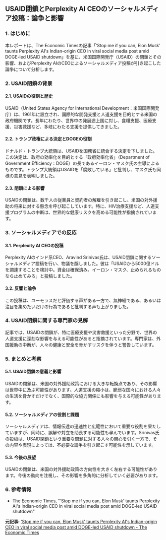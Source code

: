 ## USAID閉鎖とPerplexity AI CEOのソーシャルメディア投稿：論争と影響

### 1. はじめに

本レポートは、The Economic Timesの記事「‘Stop me if you can, Elon Musk’ taunts Perplexity AI's Indian-origin CEO in viral social media post amid DOGE-led USAID shutdown」を基に、米国国際開発庁（USAID）の閉鎖とその影響、およびPerplexity AIのCEOによるソーシャルメディア投稿が引き起こした論争について分析します。

### 2. USAID閉鎖の背景

#### 2.1. USAIDの役割と歴史

USAID（United States Agency for International Development：米国国際開発庁）は、1961年に設立され、国際的な開発支援と人道支援を目的とする米国の政府機関です。長年にわたり、世界中の発展途上国に対し、食糧支援、医療支援、災害救援など、多岐にわたる支援を提供してきました。

#### 2.2. トランプ政権による決定とDOGEの役割

ドナルド・トランプ大統領は、USAIDを国務省に統合する決定を下しました。この決定は、政府の効率化を目的とする「政府効率化省」（Department of Government Efficiency：DOGE）の長であるイーロン・マスク氏の主導によるものです。トランプ大統領はUSAIDを「腐敗している」と批判し、マスク氏も同様の意見を表明しました。

#### 2.3. 閉鎖による影響

USAIDの閉鎖は、数千人の従業員と契約者の解雇を引き起こし、米国の対外援助の将来に対する懸念を呼び起こしています。特に、HIV治療支援など、人道支援プログラムの中断は、世界的な健康リスクを高める可能性が指摘されています。

### 3. ソーシャルメディアでの反応

#### 3.1. Perplexity AI CEOの投稿

Perplexity AIのインド系CEO、Aravind Srinivas氏は、USAID閉鎖に関するソーシャルメディア投稿を行い、物議を醸しました。彼は「USAIDから5000億ドルを調達することを検討中。資金は確保済み。イーロン・マスク、止められるものなら止めてみろ」と投稿しました。

#### 3.2. 反響と論争

この投稿は、ユーモラスだと評価する声がある一方で、無神経である、あるいは注目を集めたいだけの行為であると批判する声も上がりました。

### 4. USAID閉鎖に関する専門家の見解

記事では、USAIDの閉鎖が、特に医療支援や災害救援といった分野で、世界の人道支援に深刻な影響を与える可能性があると指摘されています。専門家は、外国援助の中断が、人々の健康と安全を脅かすリスクを伴うと警告しています。

### 5. まとめと考察

#### 5.1. USAID閉鎖の意義と影響

USAIDの閉鎖は、米国の対外援助政策における大きな転換点であり、その影響は世界中に及ぶ可能性があります。人道支援の縮小は、脆弱な国々における人々の生活を脅かすだけでなく、国際的な協力関係にも影響を与える可能性があります。

#### 5.2. ソーシャルメディアの役割と課題

ソーシャルメディアは、情報伝達の迅速性と広範性において重要な役割を果たしていますが、同時に、誤解や対立を助長する可能性も孕んでいます。Srinivas氏の投稿は、USAID閉鎖という重要な問題に対する人々の関心を引く一方で、その内容や表現によっては、不必要な論争を引き起こす可能性を示しています。

#### 5.3. 今後の展望

USAIDの閉鎖は、米国の対外援助政策の方向性を大きく左右する可能性があります。今後の動向を注視し、その影響を多角的に分析していく必要があります。

### 6. 参考情報

* The Economic Times, "‘Stop me if you can, Elon Musk’ taunts Perplexity AI's Indian-origin CEO in viral social media post amid DOGE-led USAID shutdown"



**元記事:** [‘Stop me if you can, Elon Musk’ taunts Perplexity AI's Indian-origin CEO in viral social media post amid DOGE-led USAID shutdown - The Economic Times](https://m.economictimes.com/news/international/global-trends/stop-me-if-you-can-elon-musk-taunts-perplexity-ais-indian-origin-ceo-in-viral-social-media-post-amid-doge-led-usaid-shutdown/articleshow/117965869.cms)
